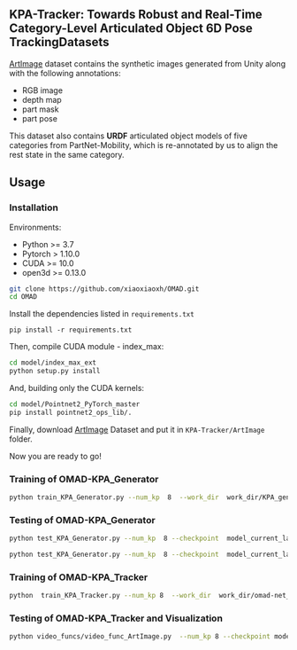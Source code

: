 ## KPA-Tracker: Towards Robust and Real-Time Category-Level Articulated Object 6D Pose TrackingDatasets

[ArtImage](https://drive.google.com/file/d/1Gp3muPrSY7BPrePhbO1M4U0DQVd_4OqV/view?usp=sharing) dataset contains the synthetic images generated from Unity along with the following annotations:

- RGB image
- depth map
- part mask
- part pose

This dataset also contains **URDF** articulated object models of five categories from PartNet-Mobility,
which is re-annotated by us to align the rest state in the same category.

## Usage

### Installation

Environments:

- Python >= 3.7
- Pytorch > 1.10.0
- CUDA >= 10.0
- open3d >= 0.13.0

```bash
git clone https://github.com/xiaoxiaoxh/OMAD.git
cd OMAD
```

Install the dependencies listed in ``requirements.txt``

```
pip install -r requirements.txt
```

Then, compile CUDA module - index_max:

```bash
cd model/index_max_ext
python setup.py install
```

And, building only the CUDA kernels:

```bash
cd model/Pointnet2_PyTorch_master
pip install pointnet2_ops_lib/.
```

Finally, download [ArtImage](https://drive.google.com/file/d/1Gp3muPrSY7BPrePhbO1M4U0DQVd_4OqV/view?usp=sharing) Dataset and put it in `KPA-Tracker/ArtImage` folder.

Now you are ready to go!

### Training of OMAD-KPA_Generator

```bash
python train_KPA_Generator.py --num_kp  8  --work_dir  work_dir/KPA_generator_laptop_kp8  --category 1 --num_parts 2  --use_relative_coverage  --symtype shape
```

### Testing of OMAD-KPA_Generator

```bash
python test_KPA_Generator.py --num_kp  8 --checkpoint  model_current_laptop.pth  --work_dir  work_dir/KPA_generator_laptop_kp8  --bs  16  --workers  0  --use_gpu  --symtype shape --out  --mode train

python test_KPA_Generator.py --num_kp  8 --checkpoint  model_current_laptop.pth  --work_dir  work_dir/KPA_generator_laptop_kp8  --bs  16  --workers  0  --use_gpu  --symtype shape --out  --mode val
```

### Training of OMAD-KPA_Tracker

```bash
python  train_KPA_Tracker.py --num_kp 8  --work_dir  work_dir/omad-net_laptop  --params_dir  work_dir/omad_priornet_laptop  --num_basis  10  --symtype shape
```

### Testing of OMAD-KPA_Tracker and Visualization

```bash
python video_funcs/video_func_ArtImage.py  --num_kp 8 --checkpoint model_current_laptop.pth --work_dir work_dir/KPA_tracker_laptop_kp8   --params_dir work_dir/KPA_generator_laptop_kp8  --cate_id 1 --num_basis 10 --num_parts 2 --reg_weight 0 --kp_thr 0.1 --show
```

